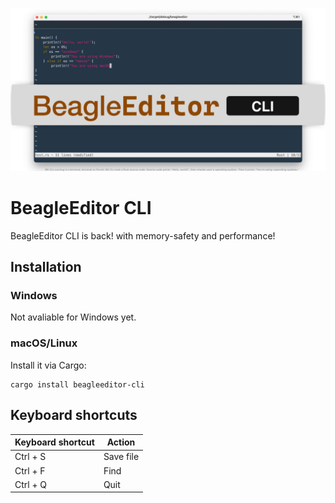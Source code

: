 ![BeagleEditor's poster](./assets/Poster.png)

# BeagleEditor CLI
BeagleEditor CLI is back! with memory-safety and performance!

## Installation
### Windows
Not avaliable for Windows yet.

### macOS/Linux
Install it via Cargo:
```shell
cargo install beagleeditor-cli
```

## Keyboard shortcuts

| Keyboard shortcut |     Action      |
|-------------------|-----------------|
|      Ctrl + S     |    Save file    |
|      Ctrl + F     |      Find       |
|      Ctrl + Q     |      Quit       |

